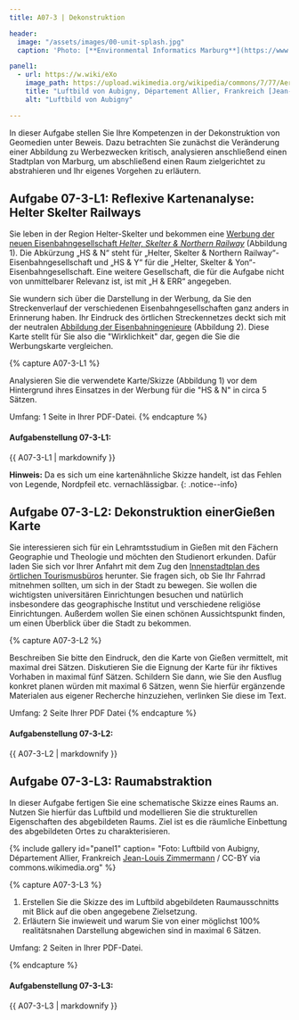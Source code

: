```yaml
---
title: A07-3 | Dekonstruktion

header:
  image: "/assets/images/00-unit-splash.jpg"
  caption: 'Photo: [**Environmental Informatics Marburg**](https://www.flickr.com/environmentalinformatics-marburg/)'

panel1:  
  - url: https://w.wiki/eXo
    image_path: https://upload.wikimedia.org/wikipedia/commons/7/77/Aerial_view_Aubigny_Allier.jpg
    title: "Luftbild von Aubigny, Département Allier, Frankreich [Jean-Louis Zimmermann](https://w.wiki/eXo) / CC-BY via commons.wikimedia.org"
    alt: "Luftbild von Aubigny"

---
```


In dieser Aufgabe stellen Sie Ihre Kompetenzen in der Dekonstruktion von Geomedien unter Beweis. Dazu betrachten Sie zunächst die Veränderung einer Abbildung zu Werbezwecken kritisch, analysieren anschließend einen Stadtplan von Marburg, um abschließend einen Raum zielgerichtet zu abstrahieren und Ihr eigenes Vorgehen zu erläutern.


## Aufgabe 07-3-L1: Reflexive Kartenanalyse: Helter Skelter Railways

Sie leben in der Region Helter-Skelter und bekommen eine [Werbung der neuen Eisenbahngesellschaft *Helter, Skelter & Northern Railway*](https://ilias.uni-marburg.de/goto.php?target=file_2036433_download&client_id=UNIMR) (Abbildung 1). Die Abkürzung „HS & N“ steht für „Helter, Skelter & Northern Railway“-Eisenbahngesellschaft und „HS & Y“ für die „Helter, Skelter & Yon“-Eisenbahngesellschaft. Eine weitere Gesellschaft, die für die Aufgabe nicht von unmittelbarer Relevanz ist, ist mit „H & ERR“ angegeben.

Sie wundern sich über die Darstellung in der Werbung, da Sie den Streckenverlauf der verschiedenen Eisenbahngesellschaften ganz anders in Erinnerung haben. Ihr Eindruck des örtlichen Streckennetzes deckt sich mit der neutralen [Abbildung der Eisenbahningenieure](https://ilias.uni-marburg.de/goto.php?target=file_2036433_download&client_id=UNIMR) (Abbildung 2). Diese Karte stellt für Sie also die "Wirklichkeit" dar, gegen die Sie die Werbungskarte vergleichen.

{% capture A07-3-L1 %}

Analysieren Sie die verwendete Karte/Skizze (Abbildung 1) vor dem Hintergrund ihres Einsatzes in der Werbung für die "HS & N" in circa 5 Sätzen.

Umfang: 1 Seite in Ihrer PDF-Datei.
{% endcapture %}

<div class="notice--success">
  <h4 class="no_toc">Aufgabenstellung 07-3-L1:</h4>
  {{ A07-3-L1 | markdownify }}
</div>

**Hinweis:** Da es sich um eine kartenähnliche Skizze handelt, ist das Fehlen von Legende, Nordpfeil etc. vernachlässigbar.
{: .notice--info}


## Aufgabe 07-3-L2: Dekonstruktion einerGießen Karte

Sie interessieren sich für ein Lehramtsstudium in Gießen mit den Fächern Geographie und Theologie und möchten den Studienort erkunden. Dafür laden Sie sich vor Ihrer Anfahrt mit dem Zug den [Innenstadtplan des örtlichen Tourismusbüros](https://giessen-entdecken.de/wp-content/uploads/Stadtplan-Gie%C3%9Fen.pdf) herunter. Sie fragen sich, ob Sie Ihr Fahrrad mitnehmen sollten, um sich in der Stadt zu bewegen. Sie wollen die wichtigsten universitären Einrichtungen besuchen und natürlich insbesondere das geographische Institut und verschiedene religiöse Einrichtungen. Außerdem wollen Sie einen schönen Aussichtspunkt finden, um einen Überblick über die Stadt zu bekommen.

{% capture A07-3-L2 %}

Beschreiben Sie bitte den Eindruck, den die Karte von Gießen vermittelt, mit maximal drei Sätzen. Diskutieren Sie die Eignung der Karte für ihr fiktives Vorhaben in maximal fünf Sätzen. Schildern Sie dann, wie Sie den Ausflug konkret planen würden mit maximal 6 Sätzen, wenn Sie hierfür ergänzende Materialen aus eigener Recherche hinzuziehen, verlinken Sie diese im Text. 

Umfang: 2 Seite Ihrer PDF Datei
{% endcapture %}
<div class="notice--success">
  <h4 class="no_toc">Aufgabenstellung 07-3-L2:</h4>
  {{ A07-3-L2 | markdownify }}
</div>

## Aufgabe 07-3-L3: Raumabstraktion

In dieser Aufgabe fertigen Sie eine schematische Skizze eines Raums an. Nutzen Sie hierfür das Luftbild und modellieren Sie die strukturellen Eigenschaften des abgebildeten Raums. Ziel ist es die räumliche Einbettung des abgebildeten Ortes zu charakterisieren.

{% include gallery id="panel1"  caption= "Foto: Luftbild von Aubigny, Département Allier, Frankreich [Jean-Louis Zimmermann](https://w.wiki/eXo) / CC-BY via commons.wikimedia.org" %}

{% capture A07-3-L3 %}

1. Erstellen Sie die Skizze des im Luftbild abgebildeten Raumausschnitts mit Blick auf die oben angegebene Zielsetzung.
1. Erläutern Sie inwieweit und warum Sie von einer möglichst 100% realitätsnahen Darstellung abgewichen sind in maximal 6 Sätzen.

Umfang: 2 Seiten in Ihrer PDF-Datei.

{% endcapture %}

<div class="notice--success">
  <h4 class="no_toc">Aufgabenstellung 07-3-L3:</h4>
  {{ A07-3-L3 | markdownify }}
</div>
